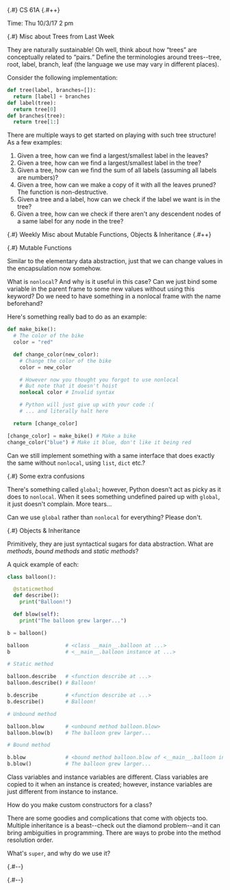 
{.#} CS 61A
{.#++}

Time: Thu 10/3/17 2 pm

{.#} Misc about Trees from Last Week

They are naturally sustainable! Oh well, think about how <q>trees</q> are conceptually related to <q>pairs.</q> Define the terminologies around trees--tree, root, label, branch, leaf (the language we use may vary in different places).

Consider the following implementation:

```py
def tree(label, branches=[]):
  return [label] + branches
def label(tree):
  return tree[0]
def branches(tree):
  return tree[1:]
```

There are multiple ways to get started on playing with such tree structure! As a few examples:

1. Given a tree, how can we find a largest/smallest label in the leaves?
1. Given a tree, how can we find a largest/smallest label in the tree?
1. Given a tree, how can we find the sum of all labels (assuming all labels are numbers)?
1. Given a tree, how can we make a copy of it with all the leaves pruned? The function is non-destructive.
1. Given a tree and a label, how can we check if the label we want is in the tree?
1. Given a tree, how can we check if there aren't any descendent nodes of a same label for any node in the tree?

{.#} Weekly Misc about Mutable Functions, Objects & Inheritance
{.#++}

{.#} Mutable Functions

Similar to the elementary data abstraction, just that we can change values in the encapsulation now somehow.

What is `nonlocal`? And why is it useful in this case? Can we just bind some variable in the parent frame to some new values without using this keyword? Do we need to have something in a nonlocal frame with the name beforehand?

Here's something really bad to do as an example:

```py
def make_bike():
  # The color of the bike
  color = "red"

  def change_color(new_color):
    # Change the color of the bike
    color = new_color

    # However now you thought you forgot to use nonlocal
    # But note that it doesn't hoist
    nonlocal color # Invalid syntax

    # Python will just give up with your code :(
    # ... and literally halt here

  return [change_color]

[change_color] = make_bike() # Make a bike
change_color("blue") # Make it blue, don't like it being red
```

Can we still implement something with a same interface that does exactly the same without `nonlocal`, using `list`, `dict` etc.?

{.#} Some extra confusions

There's something called `global`; however, Python doesn't act as picky as it does to `nonlocal`. When it sees something undefined paired up with `global`, it just doesn't complain. More tears...

Can we use `global` rather than `nonlocal` for everything? Please don't.

{.#} Objects & Inheritance

Primitively, they are just syntactical sugars for data abstraction. What are *methods*, *bound methods* and *static methods*?

A quick example of each:

```py
class balloon():

  @staticmethod
  def describe():
    print("Balloon!")

  def blow(self):
    print("The balloon grew larger...")

b = balloon()

balloon            # <class __main__.balloon at ...>
b                  # <__main__.balloon instance at ...>

# Static method

balloon.describe   # <function describe at ...>
balloon.describe() # Balloon!

b.describe         # <function describe at ...>
b.describe()       # Balloon!

# Unbound method

balloon.blow       # <unbound method balloon.blow>
balloon.blow(b)    # The balloon grew larger...

# Bound method

b.blow             # <bound method balloon.blow of <__main__.balloon instance at ...>>
b.blow()           # The balloon grew larger...
```

Class variables and instance variables are different. Class variables are copied to it when an instance is created; however, instance variables are just different from instance to instance.

How do you make custom constructors for a class?

There are some goodies and complications that come with objects too. Multiple inheritance is a beast--check out the diamond problem--and it can bring ambiguities in programming. There are ways to probe into the method resolution order.

What's `super`, and why do we use it?

{.#--}

{.#--}
